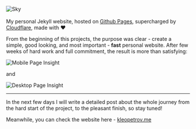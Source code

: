 ![Sky](http://i.imgur.com/ru9Bsds.png)
<br />
<br />
My personal Jekyll website, hosted on [Github Pages](https://pages.github.com), supercharged by [Cloudflare](https://www.cloudflare.com), made with &#9829;


From the beginning of this projects, the purpose was clear - create a simple, good looking, and most important - **fast** personal website.
After few weeks of hard work and full commitment, the result is more than satisfying:

![Mobile Page Insight](http://i.imgur.com/ECwr6sf.png)

and

![Desktop Page Insight](http://i.imgur.com/yYEBT7e.png)

* * *

In the next few days I will write a detailed post about the whole journey from the hard start of the project, to the pleasant finish, so stay tuned!

Meanwhile, you can check the website here - [kleopetrov.me](http://kleopetrov.me)

